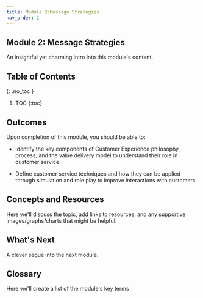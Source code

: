 ```yaml
---
title: Module 2:Message Strategies
nav_order: 2
---
```


## Module 2: Message Strategies

An insightful yet charming intro into this module's content.

## Table of Contents

{: .no_toc }

1. TOC
   {:toc}

## Outcomes

Upon completion of this module, you should be able to:

- Identify the key components of Customer Experience philosophy, process, and the value delivery model to understand their role in customer service.

- Define customer service techniques and how they can be applied through simulation and role play to improve interactions with customers.

## Concepts and Resources

Here we'll discuss the topic, add links to resources, and any supportive images/graphs/charts that might be helpful.

## What's Next

A clever segue into the next module.

## Glossary

Here we'll create a list of the module's key terms
